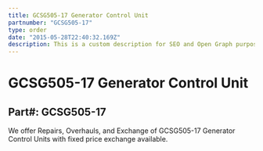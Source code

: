 ```yaml
---
title: GCSG505-17 Generator Control Unit
partnumber: "GCSG505-17"
type: order
date: "2015-05-28T22:40:32.169Z"
description: This is a custom description for SEO and Open Graph purposes, rather than the default generated excerpt. Simply add a description field to the frontmatter.
---
```


# GCSG505-17 Generator Control Unit
## Part#: GCSG505-17

We offer Repairs, Overhauls, and Exchange of GCSG505-17 Generator Control Units with fixed price exchange available.